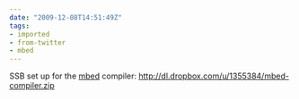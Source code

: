 ```yaml
---
date: "2009-12-08T14:51:49Z"
tags:
- imported
- from-twitter
- mbed
---
```

SSB set up for the [mbed](/tags/mbed) compiler: http://dl.dropbox.com/u/1355384/mbed-compiler.zip
